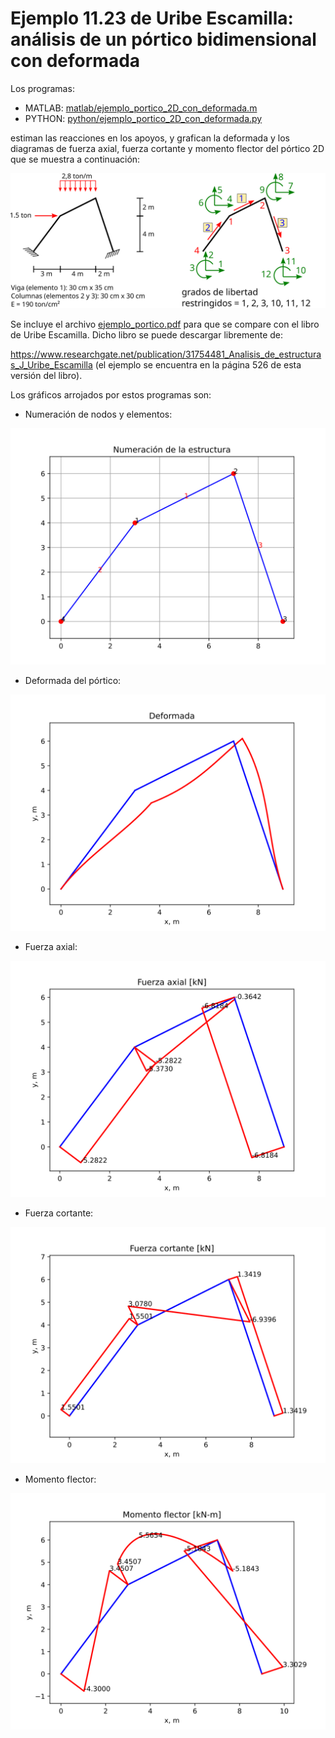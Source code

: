 #  Ejemplo 11.23 de Uribe Escamilla: análisis de un pórtico bidimensional con deformada

Los programas:
* MATLAB: [matlab/ejemplo_portico_2D_con_deformada.m](matlab/ejemplo_portico_2D_con_deformada.m)
* PYTHON: [python/ejemplo_portico_2D_con_deformada.py](python/ejemplo_portico_2D_con_deformada.py)

estiman las reacciones en los apoyos, y grafican la deformada y los diagramas de fuerza axial, fuerza cortante y momento flector del pórtico 2D que se muestra a continuación:

![figura](../ejercicio_11_23_Uribe_Escamilla/ejemplo_portico.svg)

Se incluye el archivo [ejemplo_portico.pdf](../ejercicio_11_23_Uribe_Escamilla/ejemplo_portico.pdf) para que se compare con el libro de Uribe Escamilla. Dicho libro se puede descargar libremente de:

https://www.researchgate.net/publication/31754481_Analisis_de_estructuras_J_Uribe_Escamilla (el ejemplo se encuentra en la página 526 de esta versión del libro).

Los gráficos arrojados por estos programas son:

* Numeración de nodos y elementos:

![figura](python/figs/numeracion.svg)

* Deformada del pórtico:

![figura](python/figs/deformada.svg)

* Fuerza axial:

![figura](python/figs/fuerza_axial.svg)

* Fuerza cortante:

![figura](python/figs/fuerza_cortante.svg)

* Momento flector:

![figura](python/figs/momento_flector.svg)

